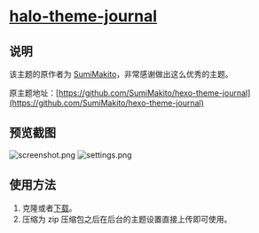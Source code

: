 <h1><a href="https://github.com/halo-dev/halo-theme-journal" target="_blank">halo-theme-journal</a></h1>

## 说明

该主题的原作者为 [SumiMakito](https://github.com/SumiMakito)，非常感谢做出这么优秀的主题。

原主题地址：[https://github.com/SumiMakito/hexo-theme-journal](https://github.com/SumiMakito/hexo-theme-journal)

## 预览截图

![screenshot.png](https://i.loli.net/2019/09/19/ILcRlGC5oVsEkeO.png)
![settings.png](https://i.loli.net/2019/09/19/aNO5yi4xMwjVJYH.png)

## 使用方法

1. 克隆或者[下载](https://github.com/halo-dev/hexo-theme-journal/releases)。
2. 压缩为 zip 压缩包之后在后台的主题设置直接上传即可使用。
